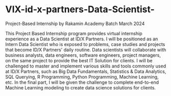 # VIX-id-x-partners-Data-Scientist-
Project-Based Internship by Rakamin Academy Batch March 2024

This Project Based Internship program provides virtual internship experience as a Data Scientist at ID/X Partners. I will be positioned as an Intern Data Scientist who is exposed to problems, case studies and projects that become ID/X Partners' daily routine. Data scientists will collaborate with business analysts, data engineers, software engineers, project managers, on the same project to provide the best IT Solution for clients. I will be challenged to master and implement various skills and tools commonly used at ID/X Partners, such as Big Data Fundamentals, Statistics & Data Analytics, SQL Querying, R Programming, Python Programming, Machine Learning, etc. In the final part, I will be given the challenge to complete end-to-end Machine Learning modeling to create data science solutions for clients.
